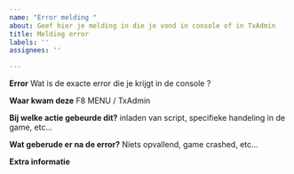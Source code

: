```yaml
---
name: "Error melding "
about: Geef hier je melding in die je vond in console of in TxAdmin
title: Melding error
labels: ''
assignees: ''

---
```


**Error**
Wat is de exacte error die je krijgt in de console ? 

**Waar kwam deze**
F8 MENU / TxAdmin

**Bij welke actie gebeurde dit?**
inladen van script, specifieke handeling in de game, etc...

**Wat geberude er na de error?**
Niets opvallend, game crashed, etc...

**Extra informatie**
